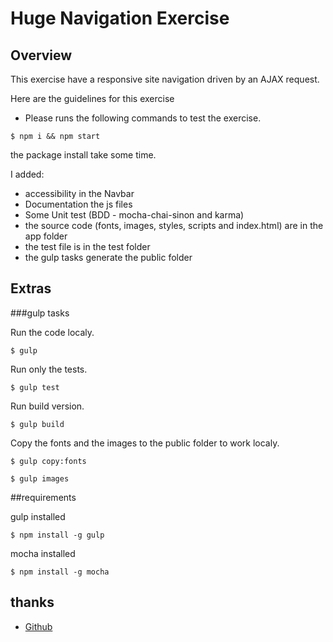 # Huge Navigation Exercise

## Overview

This exercise have a responsive site navigation driven by an AJAX request.

Here are the guidelines for this exercise

* Please runs the following commands to test the exercise.

```
$ npm i && npm start
```
the package install take some time.

I added:

* accessibility in the Navbar
* Documentation the js files
* Some Unit test (BDD - mocha-chai-sinon and karma)
* the source code (fonts, images, styles, scripts and index.html) are in the app folder
* the test file is in the test folder
* the gulp tasks generate the public folder

## Extras

###gulp tasks

Run the code localy.

```
$ gulp
```

Run only the tests.

```
$ gulp test
```

Run build version.

```
$ gulp build
```

Copy the fonts and the images to the public folder to work localy.

```
$ gulp copy:fonts
```

```
$ gulp images
```


##requirements

gulp installed

```
$ npm install -g gulp
```

mocha installed

```
$ npm install -g mocha
```

## thanks
* [Github](https://github.com/jose4125)